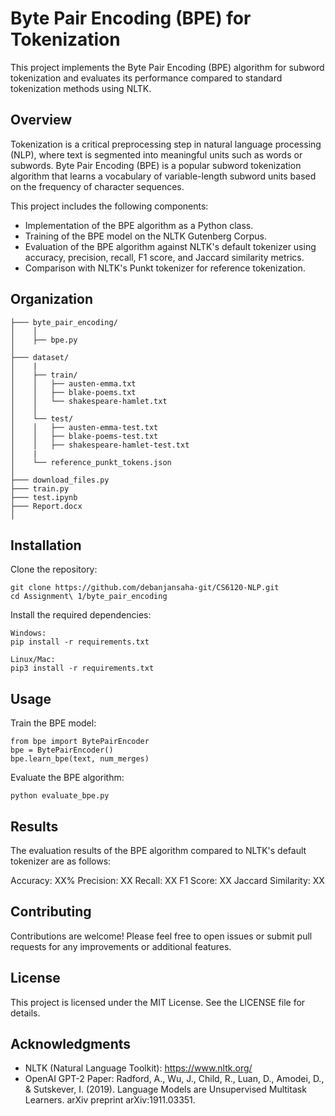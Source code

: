 # Byte Pair Encoding (BPE) for Tokenization
This project implements the Byte Pair Encoding (BPE) algorithm for subword tokenization and evaluates its performance compared to standard tokenization methods using NLTK.

## Overview
Tokenization is a critical preprocessing step in natural language processing (NLP), where text is segmented into meaningful units such as words or subwords. Byte Pair Encoding (BPE) is a popular subword tokenization algorithm that learns a vocabulary of variable-length subword units based on the frequency of character sequences.

This project includes the following components:

* Implementation of the BPE algorithm as a Python class.
* Training of the BPE model on the NLTK Gutenberg Corpus.
* Evaluation of the BPE algorithm against NLTK's default tokenizer using accuracy, precision, recall, F1 score, and Jaccard similarity metrics.
* Comparison with NLTK's Punkt tokenizer for reference tokenization.

## Organization

    ├─── byte_pair_encoding/
    │    │
    │    ├── bpe.py
    │    
    ├─── dataset/
    │    |
    │    ├── train/
    │    │   ├── austen-emma.txt
    │    │   ├── blake-poems.txt
    │    │   └── shakespeare-hamlet.txt
    │    │
    │    └── test/
    │    │   ├── austen-emma-test.txt
    │    │   ├── blake-poems-test.txt
    │    │   ├── shakespeare-hamlet-test.txt
    │    |
    │    └── reference_punkt_tokens.json
    │    
    ├─── download_files.py
    ├─── train.py
    ├─── test.ipynb
    ├─── Report.docx
    │    





## Installation
Clone the repository:
    
    git clone https://github.com/debanjansaha-git/CS6120-NLP.git
    cd Assignment\ 1/byte_pair_encoding
    
Install the required dependencies:
    
    Windows:
    pip install -r requirements.txt

    Linux/Mac:
    pip3 install -r requirements.txt

## Usage
Train the BPE model:

    from bpe import BytePairEncoder
    bpe = BytePairEncoder()
    bpe.learn_bpe(text, num_merges)

Evaluate the BPE algorithm:

    python evaluate_bpe.py

## Results
The evaluation results of the BPE algorithm compared to NLTK's default tokenizer are as follows:

Accuracy: XX%
Precision: XX
Recall: XX
F1 Score: XX
Jaccard Similarity: XX

## Contributing
Contributions are welcome! Please feel free to open issues or submit pull requests for any improvements or additional features.

## License
This project is licensed under the MIT License. See the LICENSE file for details.

## Acknowledgments
* NLTK (Natural Language Toolkit): https://www.nltk.org/
* OpenAI GPT-2 Paper: Radford, A., Wu, J., Child, R., Luan, D., Amodei, D., & Sutskever, I. (2019). Language Models are Unsupervised Multitask Learners. arXiv preprint arXiv:1911.03351.
